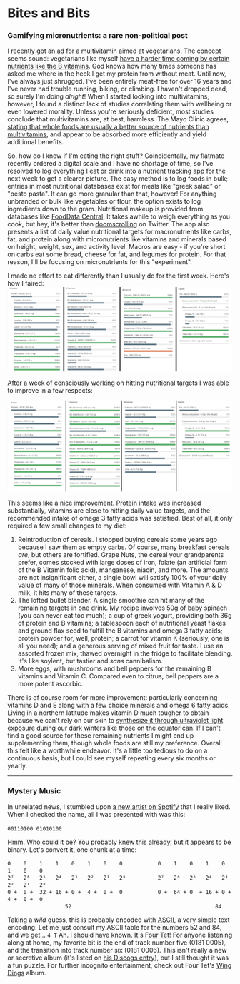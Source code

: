 # Bites and Bits
### Gamifying micronutrients: a rare non-political post

I recently got an ad for a multivitamin aimed at vegetarians. The concept seems sound: vegetarians like myself [have a harder time coming by certain nutrients like the B vitamins](https://www.mayoclinic.org/healthy-lifestyle/nutrition-and-healthy-eating/in-depth/vegetarian-diet/art-20046446). God knows how many times someone has asked me where in the heck I get my protein from without meat. Until now, I've always just shrugged. I've been entirely meat-free for over 16 years and I've never had trouble running, biking, or climbing. I haven't dropped dead, so surely I'm doing *alright*! When I started looking into multivitamins, however, I found a distinct lack of studies correlating them with wellbeing or even lowered morality. Unless you're seriously deficient, most studies conclude that multivitamins are, at best, harmless. The Mayo Clinic agrees, [stating that whole foods are usually a better source of nutrients than multivitamins](https://newsnetwork.mayoclinic.org/discussion/multivitamins-and-supplements-to-take-or-not-to-take/), and appear to be absorbed more efficiently and yield additional benefits.

So, how do I know if I'm eating the right stuff? Coincidentally, my flatmate recently ordered a digital scale and I have no shortage of time, so I've resolved to log everything I eat or drink into a nutrient tracking app for the next week to get a clearer picture. The easy method is to log foods in bulk; entries in most nutritional databases exist for meals like "greek salad" or "pesto pasta". It can go more granular than that, however! For anything unbranded or bulk like vegetables or flour, the option exists to log ingredients down to the gram. Nutritional makeup is provided from databases like [FoodData Central](https://fdc.nal.usda.gov/). It takes awhile to weigh everything as you cook, but hey, it's better than [doomscrolling](https://en.wikipedia.org/wiki/Doomscrolling) on Twitter. The app also presents a list of daily value nutritional targets for macronutrients like carbs, fat, and protein along with micronutrients like vitamins and minerals based on height, weight, sex, and activity level. Macros are easy - if you're short on carbs eat some bread, cheese for fat, and legumes for protein. For that reason, I'll be focusing on micronutrients for this "experiment".

I made no effort to eat differently than I usually do for the first week. Here's how I faired:
![nutritional report card, week 1](reportcard.jpg)

After a week of consciously working on hitting nutritional targets I was able to improve in a few respects:

![nutritional report card, week 2](reportcard2.jpg)

This seems like a nice improvement. Protein intake was increased substantially, vitamins are close to hitting daily value targets, and the recommended intake of omega 3 fatty acids was satisfied. Best of all, it only required a few small changes to my diet:
1. Reintroduction of cereals. I stopped buying cereals some years ago because I saw them as empty carbs. Of course, many breakfast cereals *are*, but others are fortified. Grape Nuts, the cereal your grandparents prefer, comes stocked with large doses of iron, folate (an artificial form of the B Vitamin folic acid), manganese, niacin, and more. The amounts are not insignificant either, a single bowl will satisfy 100% of your daily value of many of those minerals. When consumed with Vitamin A & D milk, it hits many of these targets.
2. The lofted bullet blender. A single smoothie can hit many of the remaining targets in one drink. My recipe involves 50g of baby spinach (you can never eat too much); a cup of greek yogurt, providing both 36g of protein and B vitamins; a tablespoon each of nutritional yeast flakes and ground flax seed to fulfill the B vitamins and omega 3 fatty acids; protein powder for, well, protein; a carrot for vitamin K (seriously, one is all you need); and a generous serving of mixed fruit for taste. I use an assorted frozen mix, thawed overnight in the fridge to facilitate blending. It's like soylent, but tastier and *sans* cannibalism.
3. More eggs, with mushrooms and bell peppers for the remaining B vitamins and Vitamin C. Compared even to citrus, bell peppers are a more potent ascorbic.


There is of course room for more improvement: particularly concerning vitamins D and E along with a few choice minerals and omega 6 fatty acids. Living in a northern latitude makes vitamin D much tougher to obtain because we can't rely on our skin to [synthesize it through ultraviolet light exposure](https://daily.jstor.org/how-does-the-body-make-vitamin-d-from-sunlight/) during our dark winters like those on the equator can. If I can't find a good source for these remaining nutrients I might end up supplementing them, though whole foods are still my preference. Overall this felt like a worthwhile endeavor. It's a little too tedious to do on a continuous basis, but I could see myself repeating every six months or yearly.

---

### Mystery Music

In unrelated news, I stumbled upon [a new artist on Spotify](https://open.spotify.com/artist/5ZzXaAuivVXuQaHCaRuxlD?si=ACmMUE-EQOqPCYru0mFWvg) that I really liked. When I checked the name, all I was presented with was this:

`00110100 01010100`

Hmm. Who could it be? You probably knew this already, but it appears to be binary. Let's convert it, one chunk at a time:
```
0    0    1    1    0    1    0    0           0    1    0    1    0    1    0    0
2⁷   2⁶   2⁵   2⁴   2³   2²   2¹   2⁰          2⁷   2⁶   2⁵   2⁴   2³   2²   2¹   2⁰
0 +  0 +  32 + 16 + 0 +  4 +  0 +  0           0 +  64 + 0  + 16 + 0 +  4 +  0 +  0
                  52                                             84
```
Taking a *wild* guess, this is probably encoded with [ASCII](https://en.wikipedia.org/wiki/Ascii), a very simple text encoding. Let me just consult my ASCII table for the numbers 52 and 84, and we get...
`4 T`
Ah. I should have known. It's [Four Tet](https://en.wikipedia.org/wiki/Four_Tet)! For anyone listening along at home, my favorite bit is the end of track number five (0181 0005), and the transition into track number six (0181 0006). This isn't really a new or secretive album (it's listed on [his Discogs entry](https://www.discogs.com/artist/3543-Four-Tet)), but I still thought it was a fun puzzle. For further incognito entertainment, check out Four Tet's [Wing Dings](https://open.spotify.com/artist/1TIbqr0x8HoKzKBNtNN8wf?si=mU8FoicbR32Etr4NjhmBTw) album.